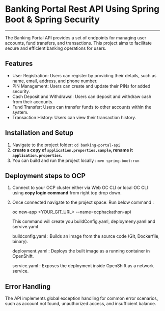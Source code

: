# Banking Portal Rest API Using Spring Boot & Spring Security

***

The Banking Portal API provides a set of endpoints for managing user accounts, fund transfers, and transactions. This project aims to facilitate secure and efficient banking operations for users.

## Features


- User Registration: Users can register by providing their details, such as name, email, address, and phone number.
- PIN Management: Users can create and update their PINs for added security.
- Cash Deposit and Withdrawal: Users can deposit and withdraw cash from their accounts.
- Fund Transfer: Users can transfer funds to other accounts within the system.
- Transaction History: Users can view their transaction history.

## Installation and Setup

1. Navigate to the project folder: `cd banking-portal-api`
2. **create a copy of `application.properties.sample`, rename it `application.properties`.**
3. You can build and run the project locally : `mvn spring-boot:run`

## Deployment steps to OCP


1. Connect to your OCP cluster either via Web OC CLI or local OC CLI using **copy login command** from right top drop down.
  

1. Once connected navigate to the project space:
   Run below command :

   oc new-app <YOUR_GIT_URL> --name=ocphackathon-api

   This command will create you buildConfig.yaml, deploymeny.yaml and servive.yaml

   buildconfig.yaml	: Builds an image from the source code (Git, Dockerfile, binary).
   
   deployment.yaml : Deploys the built image as a running container in OpenShift.
   
   service.yaml	: Exposes the deployment inside OpenShift as a network service.


## Error Handling

The API implements global exception handling for common error scenarios, such as account not found, unauthorized access, and insufficient balance.
